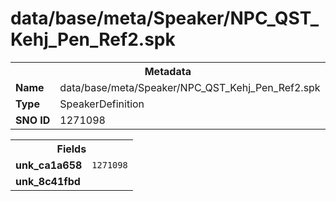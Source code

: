 <h1>data/base/meta/Speaker/NPC_QST_Kehj_Pen_Ref2.spk</h1><table><tr><th colspan="100%">Metadata</th></tr><tr><td><b>Name</b></td><td>data/base/meta/Speaker/NPC_QST_Kehj_Pen_Ref2.spk</td></tr><tr><td><b>Type</b></td><td>SpeakerDefinition</td></tr><tr><td><b>SNO ID</b></td><td>1271098</td></tr></table>

<table><tr><th colspan="100%">Fields</th></tr><tr><td><b>unk_ca1a658</b></td><td><code>1271098</code></td></tr><tr><td><b>unk_8c41fbd</b></td><td></td></tr></table>

